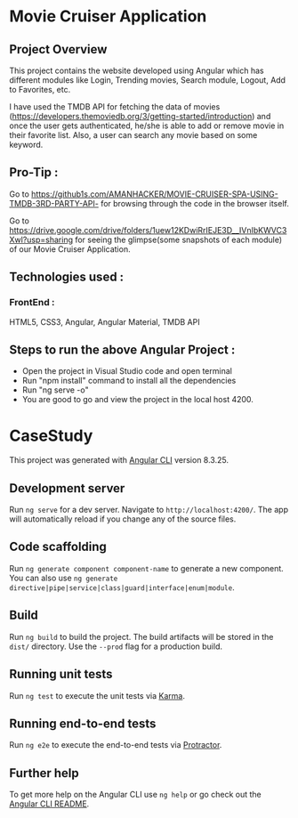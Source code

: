 # Movie Cruiser Application

## Project Overview

This project contains the website developed using Angular which has different modules like Login, Trending movies, Search module, Logout, Add to Favorites, etc.

I have used the TMDB API for fetching the data of movies (https://developers.themoviedb.org/3/getting-started/introduction) and once the user gets authenticated, he/she is able to add or remove movie in their favorite list. Also, a user can search any movie based on some keyword.

## Pro-Tip :
Go to https://github1s.com/AMANHACKER/MOVIE-CRUISER-SPA-USING-TMDB-3RD-PARTY-API- for browsing through the code in the browser itself.

Go to https://drive.google.com/drive/folders/1uew12KDwiRrIEJE3D__IVnIbKWVC3Xwl?usp=sharing for seeing the glimpse(some snapshots of each module) of our Movie Cruiser Application.

## Technologies used :

### FrontEnd : 
HTML5, CSS3, Angular, Angular Material, TMDB API

## Steps to run the above Angular Project : 

- Open the project in Visual Studio code and open terminal
- Run "npm install" command to install all the dependencies
- Run "ng serve -o" 
- You are good to go and view the project in the local host 4200.

# CaseStudy

This project was generated with [Angular CLI](https://github.com/angular/angular-cli) version 8.3.25.

## Development server

Run `ng serve` for a dev server. Navigate to `http://localhost:4200/`. The app will automatically reload if you change any of the source files.

## Code scaffolding

Run `ng generate component component-name` to generate a new component. You can also use `ng generate directive|pipe|service|class|guard|interface|enum|module`.

## Build

Run `ng build` to build the project. The build artifacts will be stored in the `dist/` directory. Use the `--prod` flag for a production build.

## Running unit tests

Run `ng test` to execute the unit tests via [Karma](https://karma-runner.github.io).

## Running end-to-end tests

Run `ng e2e` to execute the end-to-end tests via [Protractor](http://www.protractortest.org/).

## Further help

To get more help on the Angular CLI use `ng help` or go check out the [Angular CLI README](https://github.com/angular/angular-cli/blob/master/README.md).
